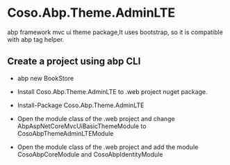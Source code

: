 # Coso.Abp.Theme.AdminLTE
abp framework mvc ui theme package,It uses bootstrap, so it is compatible with abp tag helper.

## Create a project using abp CLI

* abp new BookStore

* Install Coso.Abp.Theme.AdminLTE to .web project nuget package.

* Install-Package Coso.Abp.Theme.AdminLTE

* Open the module class of the .web project and change AbpAspNetCoreMvcUiBasicThemeModule to CosoAbpThemeAdminLTEModule

* Open the module class of the .web project and add the module CosoAbpCoreModule and CosoAbpIdentityModule
